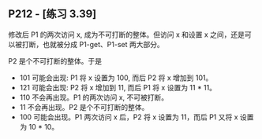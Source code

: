 ## P212 - [练习 3.39]

修改后 P1 的两次访问 x, 成为不可打断的整体。但访问 x 和设置 x 之间，还是可以被打断，也就被分成 P1-get、P1-set 两大部分。

P2 是个不可打断的整体。于是

* 101 可能会出现: P1 将 x 设置为 100, 而后 P2 将 x 增加到 101。
* 121 可能会出现: P2 将 x 增加到 11, 而后 P1 将 x 设置为 11 * 11。
* 110 不会再出现。P1 的两次访问 x, 不可被打断。
* 11 不会再出现。P2 是个不可打断的整体。
* 100 可能会出现。P1 两次访问 x 后，P2 将 x 设置为 11，而后 P1 又将 x 设置为 10 * 10。

